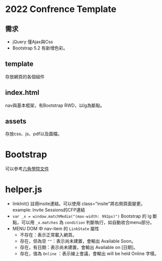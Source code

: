 # 2022 Confrence Template
## 需求
- jQuery 僅Ajax與Css
- Bootstrap 5.2 有新增色彩。
## template
存放網頁的各個組件
## index.html
nav與基本框架，有Bootstrap RWD，以lg為斷點。
## assets
存放css、js、pdf以及圖檔。
# Bootstrap
可以參考[六角學院文件](https://bootstrap5.hexschool.com/docs/5.0/)
# helper.js
- linkInit() 註冊insite連結。可以使用 class="insite"將右側頁面變更。 example: Invite Sessions的CFP連結
- `var _x = window.matchMedia("(max-width: 992px)")`
    Bootstrap 的 lg 斷點，可以用 `_x.matches` 為 `condition` 判斷執行，如自動收合menu部分。
- MENU DOM 中 nav-item 的 `LinkState` 屬性
    - 不存在：表示正常載入網頁。
    - 存在，但為空 `""`：表示尚未建置，會輸出 Available Soon。
    - 存在，有日期：表示尚未建置，會輸出 Available on \[日期\]。
    - 存在，值為 `Online` ：表示線上會議，會輸出 will be held Online 字樣。

